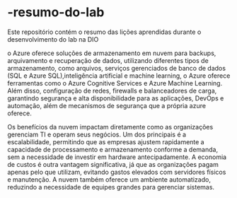 # -resumo-do-lab
Este repositório contém o resumo das lições aprendidas durante o desenvolvimento do lab na DIO

o Azure oferece soluções de armazenamento em nuvem para backups, arquivamento e recuperação de dados, utilizando diferentes tipos de armazenamento, como arquivos, serviços gerenciados de banco de dados (SQL e Azure SQL),inteligência artificial e machine learning, o Azure oferece ferramentas como o Azure Cognitive Services e Azure Machine Learning. Além disso, configuração de redes, firewalls e balanceadores de carga, garantindo segurança e alta disponibilidade para as aplicações, DevOps e automação, além de mecanismos de segurança que a própria azure oferece.



Os benefícios da nuvem impactam diretamente como as organizações gerenciam TI e operam seus negócios. Um dos principais é a escalabilidade, permitindo que as empresas ajustem rapidamente a capacidade de processamento e armazenamento conforme a demanda, sem a necessidade de investir em hardware antecipadamente. A economia de custos é outra vantagem significativa, já que as organizações pagam apenas pelo que utilizam, evitando gastos elevados com servidores físicos e manutenção. A nuvem também oferece um ambiente automatizado, reduzindo a necessidade de equipes grandes para gerenciar sistemas.


